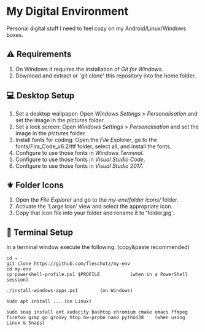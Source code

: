 My Digital Environment
======================
Personal digital stuff I need to feel cozy on my Android/Linux/Windows boxes.

⚠️ Requirements
----------------
1. On Windows it requires the installation of *Git for Windows*.
2. Download and extract or 'git clone' this repository into the home folder.

💻 Desktop Setup
------------------
1. Set a desktop wallpaper: Open *Windows Settings* > *Personalisation* and set the image in the *pictures* folder.
2. Set a lock screen: Open *Windows Settings* > *Personalisation* and set the image in the *pictures* folder.
3. Install fonts for coding: Open the *File Explorer*, go to the fonts/Fira_Code_v6.2/ttf folder, select all, and install the fonts.
4. Configure to use those fonts in *Windows Terminal*.
5. Configure to use those fonts in *Visual Studio Code*.
6. Configure to use those fonts in *Visual Studio 2017*.

⚜️ Folder Icons
----------------
1. Open the *File Explorer* and go to the *my-env/folder icons/* folder.
2. Activate the 'Large Icon' view and select the appropriate icon.
3. Copy that icon file into your folder and rename it to 'folder.jpg'.

🔧 Terminal Setup
------------------
In a terminal window execute the following: (copy&paste recommended)
```
cd ~
git clone https://github.com/fleschutz/my-env
cd my-env
cp powershell-profile.ps1 $PROFILE           (when in a PowerShell session)

./install-windows-apps.ps1        (on Windows)

sudo apt install ... (on Linux)

sudo snap install ant audacity bashtop chromium cmake emacs ffmpeg firefox gimp go groovy htop hw-probe nano python38    (when using Linux & Snaps)
```
